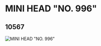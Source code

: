 # MINI HEAD "NO. 996"
## 10567
![MINI HEAD "NO. 996"](https://lc-www-live-s.legocdn.com/media/bricks/5/2/6022471.jpg)